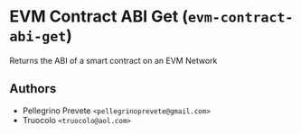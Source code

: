 # EVM Contract ABI Get (`evm-contract-abi-get`)

Returns the ABI of a smart contract on an EVM Network

## Authors

- Pellegrino Prevete `<pellegrinoprevete@gmail.com>`
- Truocolo `<truocolo@aol.com>`
